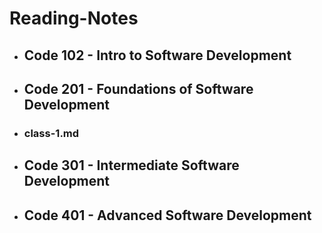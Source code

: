 # Reading-Notes
* ## Code 102 - Intro to Software Development
* ## Code 201 - Foundations of Software Development
* ### class-1.md
* ## Code 301 - Intermediate Software Development
* ## Code 401 - Advanced Software Development
